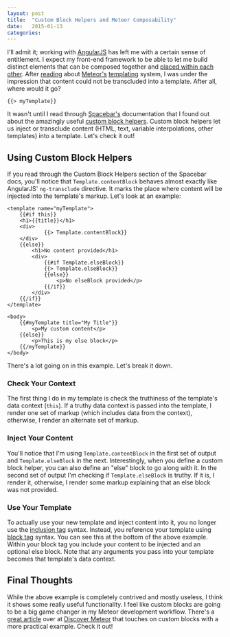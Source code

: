 ```yaml
---
layout: post
title:  "Custom Block Helpers and Meteor Composability"
date:   2015-01-13
categories:
---
```


I'll admit it; working with [AngularJS](https://angularjs.org/) has left me with a certain sense of entitlement. I expect my front-end framework to be able to let me build distinct elements that can be composed together and [placed within each other](https://docs.angularjs.org/api/ng/directive/ngTransclude). After [reading](https://www.discovermeteor.com/) about [Meteor's](https://www.meteor.com/) [templating](http://docs.meteor.com/#/full/templates_api) system, I was under the impression that content could not be transcluded into a template. After all, where would it go?

<pre class="language-*"><code class="language-*">&#123;&#123;> myTemplate&#125;&#125;</code></pre>

It wasn't until I read through [Spacebar's](https://github.com/meteor/meteor/blob/devel/packages/spacebars/README.md) documentation that I found out about the amazingly useful [custom block helpers](https://github.com/meteor/meteor/blob/devel/packages/spacebars/README.md#custom-block-helpers). Custom block helpers let us inject or transclude content (HTML, text, variable interpolations, other templates) into a template. Let's check it out!

## Using Custom Block Helpers

If you read through the Custom Block Helpers section of the Spacebar docs, you'll notice that <code class="language-*">Template.contentBlock</code> behaves almost exactly like AngularJS' <code class="language-*">ng-transclude</code> directive. It marks the place where content will be injected into the template's markup. Let's look at an example:


<pre class="language-markup"><code class="language-markup">&lt;template name="myTemplate"&gt;
    &#123;&#123;#if this&#125;&#125;
    &lt;h1&gt;&#123;&#123;title&#125;&#125;&lt;/h1&gt;
    &lt;div&gt;
            &#123;&#123;&gt; Template.contentBlock&#125;&#125;
    &lt;/div&gt;
    &#123;&#123;else&#125;&#125;
        &lt;h1&gt;No content provided&lt;/h1&gt;
        &lt;div&gt;
            &#123;&#123;#if Template.elseBlock&#125;&#125;
            &#123;&#123;&gt; Template.elseBlock&#125;&#125;
            &#123;&#123;else&#125;&#125;
                &lt;p&gt;No elseBlock provided&lt;/p&gt;
            &#123;&#123;/if&#125;&#125;
        &lt;/div&gt;
    &#123;&#123;/if&#125;&#125;
&lt;/template&gt;

&lt;body&gt;
    &#123;&#123;#myTemplate title="My Title"&#125;&#125;
        &lt;p&gt;My custom content&lt;/p&gt;
    &#123;&#123;else&#125;&#125;
        &lt;p&gt;This is my else block&lt;/p&gt;
    &#123;&#123;/myTemplate&#125;&#125;
&lt;/body&gt;
</code></pre>

There's a lot going on in this example. Let's break it down.

### Check Your Context

The first thing I do in my template is check the truthiness of the template's data context (<code class="language-*">this</code>). If a truthy data context is passed into the template, I render one set of markup (which includes data from the context), otherwise, I render an alternate set of markup.

### Inject Your Content

You'll notice that I'm using <code class="language-*">Template.contentBlock</code> in the first set of output and <code class="language-*">Template.elseBlock</code> in the next. Interestingly, when you define a custom block helper, you can also define an "else" block to go along with it. In the second set of output I'm checking if <code class="language-*">Template.elseBlock</code> is truthy. If it is, I render it, otherwise, I render some markup explaining that an else block was not provided.

### Use Your Template

To actually use your new template and inject content into it, you no longer use the [inclusion tag](https://github.com/meteor/meteor/blob/devel/packages/spacebars/README.md#inclusion-tags) syntax. Instead, you reference your template using [block tag](https://github.com/meteor/meteor/blob/devel/packages/spacebars/README.md#block-tags) syntax. You can see this at the bottom of the above example. Within your block tag you include your content to be injected and an optional else block. Note that any arguments you pass into your template becomes that template's data context.

## Final Thoughts

While the above example is completely contrived and mostly useless, I think it shows some really useful functionality. I feel like custom blocks are going to be a big game changer in my Meteor development workflow. There's a [great article](https://www.discovermeteor.com/blog/spacebars-secrets-exploring-meteor-new-templating-engine/) over at [Discover Meteor](https://www.discovermeteor.com/) that touches on custom blocks with a more practical example. Check it out!
